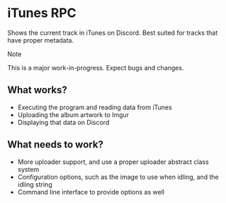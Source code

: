 # iTunes RPC

Shows the current track in iTunes on Discord. Best suited for tracks that have proper metadata.

> [!NOTE]
> This is a major work-in-progress. Expect bugs and changes.

## What works?

- Executing the program and reading data from iTunes
- Uploading the album artwork to Imgur
- Displaying that data on Discord

## What needs to work?

- More uploader support, and use a proper uploader abstract class system
- Configuration options, such as the image to use when idling, and the idling string
- Command line interface to provide options as well